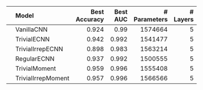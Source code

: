 |    | Model              |   Best Accuracy |   Best AUC |   # Parameters |   # Layers |
|:---|:-------------------|----------------:|-----------:|---------------:|-----------:|
|    | VanillaCNN         |           0.924 |      0.99  |        1574664 |          5 |
|    | TrivialECNN        |           0.942 |      0.992 |        1541477 |          5 |
|    | TrivialIrrepECNN   |           0.898 |      0.983 |        1563214 |          5 |
|    | RegularECNN        |           0.937 |      0.992 |        1500555 |          5 |
|    | TrivialMoment      |           0.959 |      0.996 |        1555408 |          5 |
|    | TrivialIrrepMoment |           0.957 |      0.996 |        1566566 |          5 |
